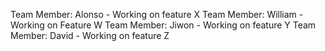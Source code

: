 Team Member: Alonso - Working on feature X
Team Member: William - Working on Feature W
Team Member: Jiwon - Working on feature Y
Team Member: David - Working on feature Z